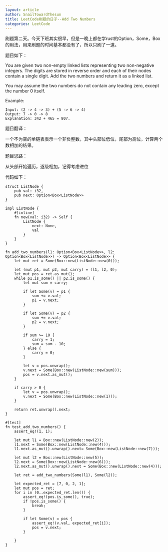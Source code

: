 ```yaml
---
layout: article
author: SnailTowardThesun
title: LeetCode刷题的日子--Add Two Numbers
categories: LeetCode
---
```




刷题第二天。今天下班其实很早，但是一晚上都在学rust的Option，Some，Box的用法，用来刷题的时间基本都没有了，所以只刷了一道。

题目如下：

You are given two non-empty linked lists representing two non-negative integers. The digits are stored in reverse order and each of their nodes contain a single digit. Add the two numbers and return it as a linked list.

You may assume the two numbers do not contain any leading zero, except the number 0 itself.

Example:

```
Input: (2 -> 4 -> 3) + (5 -> 6 -> 4)
Output: 7 -> 0 -> 8
Explanation: 342 + 465 = 807.
```

题目翻译：

一个不为空的单链表表示一个非负整数，其中头部位低位，尾部为高位，计算两个数相加的结果。

题目思路：

从头部开始遍历，逐级相加，记得考虑进位

代码如下：

```
struct ListNode {
    pub val: i32,
    pub next: Option<Box<ListNode>>
}

impl ListNode {
    #[inline]
    fn new(val: i32) -> Self {
        ListNode {
            next: None,
            val
        }
    }
}

fn add_two_numbers(l1: Option<Box<ListNode>>, l2: Option<Box<ListNode>>) -> Option<Box<ListNode>> {
    let mut ret = Some(Box::new(ListNode::new(0)));

    let (mut p1, mut p2, mut carry) = (l1, l2, 0);
    let mut pos = ret.as_mut();
    while p1.is_some() || p2.is_some() {
        let mut sum = carry;

        if let Some(v) = p1 {
            sum += v.val;
            p1 = v.next;
        }

        if let Some(v) = p2 {
            sum += v.val;
            p2 = v.next;
        }

        if sum >= 10 {
            carry = 1;
            sum = sum - 10;
        } else {
            carry = 0;
        }

        let v = pos.unwrap();
        v.next = Some(Box::new(ListNode::new(sum)));
        pos = v.next.as_mut();
    }

    if carry > 0 {
        let v = pos.unwrap();
        v.next = Some(Box::new(ListNode::new(1)));
    }

    return ret.unwrap().next;
}

#[test]
fn test_add_two_numbers() {
    assert_eq!(1, 1);

    let mut l1 = Box::new(ListNode::new(2));
    l1.next = Some(Box::new(ListNode::new(4)));
    l1.next.as_mut().unwrap().next= Some(Box::new(ListNode::new(7)));

    let mut l2 = Box::new(ListNode::new(5));
    l2.next = Some(Box::new(ListNode::new(6)));
    l2.next.as_mut().unwrap().next = Some(Box::new(ListNode::new(4)));

    let ret = add_two_numbers(Some(l1), Some(l2));

    let expected_ret = [7, 0, 2, 1];
    let mut pos = ret;
    for i in (0..expected_ret.len()) {
        assert_eq!(pos.is_some(), true);
        if !pos.is_some() {
            break;
        }

        if let Some(v) = pos {
            assert_eq!(v.val, expected_ret[i]);
            pos = v.next;
        }

    }
}
```